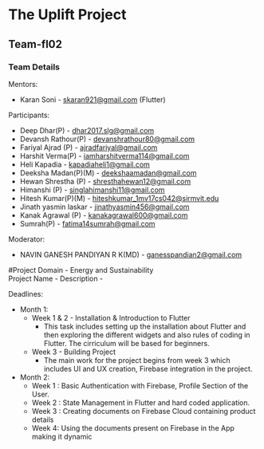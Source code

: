 # The Uplift Project

## Team-fl02

### Team Details

Mentors:
-   Karan Soni - skaran921@gmail.com (Flutter)

Participants:
-   Deep Dhar(P) - dhar2017.slg@gmail.com 
-   Devansh Rathour(P) - devanshrathour80@gmail.com
-   Fariyal Ajrad (P) - ajradfariyal@gmail.com
-   Harshit Verma(P) - iamharshitverma114@gmail.com
-   Heli Kapadia - kapadiaheli1@gmail.com
-   Deeksha Madan(P)(M) - deekshaamadan@gmail.com
-   Hewan Shrestha (P) - shresthahewan12@gmail.com
-   Himanshi (P) - singlahimanshi11@gmail.com
-   Hitesh Kumar(P)(M) - hiteshkumar_1mv17cs042@sirmvit.edu
-   Jinath yasmin laskar - jinathyasmin456@gmail.com
-   Kanak Agrawal (P) - kanakagrawal600@gmail.com
-   Sumrah(P) - fatima14sumrah@gmail.com

Moderator:
-   NAVIN GANESH PANDIYAN R K(MD) - ganesspandian2@gmail.com

 #Project Domain -   Energy and Sustainability  <br/>
Project Name - 
Description - 

Deadlines:
* Month 1:
    * Week 1 & 2 - Installation & Introduction to Flutter 
        * This task includes setting up the installation about Flutter and then exploring the different widgets and also rules of coding in Flutter. The cirriculum will be based for beginners.
    * Week 3 - Building Project
        * The main work for the project begins from week 3 which includes UI and UX creation, Firebase integration in the project.
* Month 2:
    * Week 1 : Basic Authentication with Firebase, Profile Section of the User.
    * Week 2 : State Management in Flutter and hard coded application.
    * Week 3 : Creating documents on Firebase Cloud containing product details
    * Week 4: Using the documents present on Firebase in the App making it dynamic
